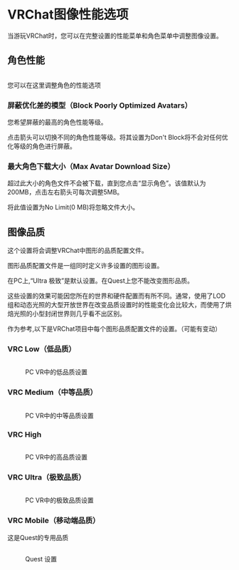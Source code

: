 # VRChat图像性能选项

当游玩VRChat时，您可以在完整设置的性能菜单和角色菜单中调整图像设置。

## 角色性能

<figure><img src="../../.gitbook/assets/image (26).png" alt=""><figcaption></figcaption></figure>

您可以在这里调整角色的性能选项

### 屏蔽优化差的模型（Block Poorly Optimized Avatars）

您希望屏蔽的最高的角色性能等级。

点击箭头可以切换不同的角色性能等级。将其设置为Don't Block将不会对任何优化等级的角色进行屏蔽。

### 最大角色下载大小（Max Avatar Download Size）

超过此大小的角色文件不会被下载，直到您点击“显示角色”。该值默认为200MB，点击左右箭头可每次调整5MB。

将此值设置为No Limit(0 MB)将忽略文件大小。

## 图像品质

这个设置将会调整VRChat中图形的品质配置文件。

图形品质配置文件是一组同时定义许多设置的图形设置。

在PC上,“Ultra 极致”是默认设置。在Quest上您不能改变图形品质。

这些设置的效果可能因您所在的世界和硬件配置而有所不同。通常，使用了LOD组和动态光照的大型开放世界在改变品质设置时的性能变化会比较大，而使用了烘焙光照的小型封闭世界则几乎看不出区别。

作为参考,以下是VRChat项目中每个图形品质配置文件的设置。（可能有变动）

### VRC Low（低品质）

<figure><img src="../../.gitbook/assets/image (27).png" alt=""><figcaption><p>PC VR中的低品质设置</p></figcaption></figure>

### VRC Medium（中等品质）

<figure><img src="../../.gitbook/assets/image (28).png" alt=""><figcaption><p>PC VR中的中等品质设置</p></figcaption></figure>

### VRC High

<figure><img src="../../.gitbook/assets/image (29).png" alt=""><figcaption><p>PC VR中的高品质设置</p></figcaption></figure>

### VRC Ultra（极致品质）

<figure><img src="../../.gitbook/assets/image (31).png" alt=""><figcaption><p>PC VR中的极致品质设置</p></figcaption></figure>

### VRC Mobile（移动端品质）

这是Quest的专用品质

<figure><img src="../../.gitbook/assets/image (33).png" alt=""><figcaption><p>Quest 设置</p></figcaption></figure>
